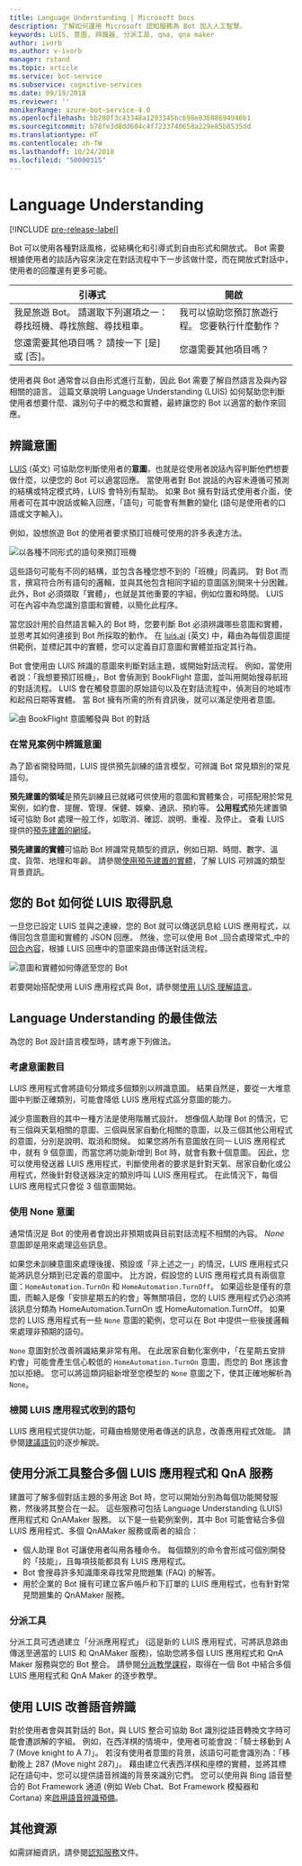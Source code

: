 ```yaml
---
title: Language Understanding | Microsoft Docs
description: 了解如何運用 Microsoft 認知服務為 Bot 加入人工智慧。
keywords: LUIS, 意圖, 辨識器, 分派工具, qna, qna maker
author: ivorb
ms.author: v-ivorb
manager: rstand
ms.topic: article
ms.service: bot-service
ms.subservice: cognitive-services
ms.date: 09/19/2018
ms.reviewer: ''
monikerRange: azure-bot-service-4.0
ms.openlocfilehash: bb280f3c43348a1293345bc698e83608694946b1
ms.sourcegitcommit: b78fe3d8dd604c4f7233740658a229e85b8535dd
ms.translationtype: HT
ms.contentlocale: zh-TW
ms.lasthandoff: 10/24/2018
ms.locfileid: "50000315"
---
```

# <a name="language-understanding"></a>Language Understanding

[!INCLUDE [pre-release-label](../includes/pre-release-label.md)]

Bot 可以使用各種對話風格，從結構化和引導式到自由形式和開放式。 Bot 需要根據使用者的談話內容來決定在對話流程中下一步該做什麼，而在開放式對話中，使用者的回覆還有更多可能。

| 引導式 | 開啟 |
|------|------|
| 我是旅遊 Bot。 請選取下列選項之一：尋找班機、尋找旅館、尋找租車。 | 我可以協助您預訂旅遊行程。 您要執行什麼動作？ |
| 您還需要其他項目嗎？ 請按一下 [是] 或 [否]。 | 您還需要其他項目嗎？ |

使用者與 Bot 通常會以自由形式進行互動，因此 Bot 需要了解自然語言及與內容相關的語言。 這篇文章說明 Language Understanding (LUIS) 如何幫助您判斷使用者想要什麼、識別句子中的概念和實體，最終讓您的 Bot 以適當的動作來回應。

## <a name="recognize-intent"></a>辨識意圖

[LUIS](https://docs.microsoft.com/en-us/azure/cognitive-services/luis/home) (英文) 可協助您判斷使用者的**意圖**，也就是從使用者說話內容判斷他們想要做什麼，以便您的 Bot 可以適當回應。 當使用者對 Bot 說話的內容未遵循可預測的結構或特定模式時，LUIS 會特別有幫助。 如果 Bot 擁有對話式使用者介面，使用者可在其中說話或輸入回應，「語句」可能會有無數的變化 (語句是使用者的口語或文字輸入)。

例如，設想旅遊 Bot 的使用者要求預訂班機可使用的許多表達方法。

![以各種不同形式的語句來預訂班機](media/cognitive-services-add-bot-language/cognitive-services-luis-utterances.png)

這些語句可能有不同的結構，並包含各種您想不到的「班機」同義詞。 對 Bot 而言，撰寫符合所有語句的邏輯，並與其他包含相同字組的意圖區別開來十分困難。 此外，Bot 必須擷取「實體」，也就是其他重要的字組，例如位置和時間。 LUIS 可在內容中為您識別意圖和實體，以簡化此程序。

當您設計用於自然語言輸入的 Bot 時，您要判斷 Bot 必須辨識哪些意圖和實體，並思考其如何連接到 Bot 所採取的動作。 在 [luis.ai](https://www.luis.ai) (英文) 中，藉由為每個意圖提供範例，並標記其中的實體，您可以定義自訂意圖和實體並指定其行為。

Bot 會使用由 LUIS 辨識的意圖來判斷對話主題，或開始對話流程。 例如，當使用者說：「我想要預訂班機」，Bot 會偵測到 BookFlight 意圖，並叫用開始搜尋航班的對話流程。 LUIS 會在觸發意圖的原始語句以及在對話流程中，偵測目的地城市和起飛日期等實體。 當 Bot 擁有所需的所有資訊後，就可以滿足使用者意圖。

![由 BookFlight 意圖觸發與 Bot 的對話](media/cognitive-services-add-bot-language/cognitive-services-luis-conversation-high-level.png)

### <a name="recognize-intent-in-common-scenarios"></a>在常見案例中辨識意圖

為了節省開發時間，LUIS 提供預先訓練的語言模型，可辨識 Bot 常見類別的常見語句。 

**預先建置的領域**是預先訓練且已就緒可供使用的意圖和實體集合，可搭配用於常見案例，如約會、提醒、管理、保健、娛樂、通訊、預約等。 **公用程式**預先建置領域可協助 Bot 處理一般工作，如取消、確認、說明、重複、及停止。 查看 LUIS 提供的[預先建置的網域](https://docs.microsoft.com/en-us/azure/cognitive-services/LUIS/luis-how-to-use-prebuilt-domains)。

**預先建置的實體**可協助 Bot 辨識常見類型的資訊，例如日期、時間、數字、溫度、貨幣、地理和年齡。 請參閱[使用預先建置的實體](https://docs.microsoft.com/en-us/azure/cognitive-services/LUIS/pre-builtentities)，了解 LUIS 可辨識的類型背景資訊。

## <a name="how-your-bot-gets-messages-from-luis"></a>您的 Bot 如何從 LUIS 取得訊息

一旦您已設定 LUIS 並與之連線，您的 Bot 就可以傳送訊息給 LUIS 應用程式，以傳回包含意圖和實體的 JSON 回應。 然後，您可以使用 Bot _回合處理常式_中的[回合內容](~/v4sdk/bot-builder-basics.md#defining-a-turn)，根據 LUIS 回應中的意圖來路由傳送對話流程。 

![意圖和實體如何傳遞至您的 Bot](./media/cognitive-services-add-bot-language/cognitive-services-luis-message-flow-bot-code.png)

若要開始搭配使用 LUIS 應用程式與 Bot，請參閱[使用 LUIS 理解語言](https://docs.microsoft.com/en-us/azure/bot-service/bot-builder-howto-v4-luis?view=azure-bot-service-4.0)。

## <a name="best-practices-for-language-understanding"></a>Language Understanding 的最佳做法

為您的 Bot 設計語言模型時，請考慮下列做法。

### <a name="consider-the-number-of-intents"></a>考慮意圖數目

LUIS 應用程式會將語句分類成多個類別以辨識意圖。 結果自然是，要從一大堆意圖中判斷正確類別，可能會降低 LUIS 應用程式區分意圖的能力。

減少意圖數目的其中一種方法是使用階層式設計。 想像個人助理 Bot 的情況，它有三個與天氣相關的意圖、三個與居家自動化相關的意圖，以及三個其他公用程式的意圖，分別是說明、取消和問候。 如果您將所有意圖放在同一 LUIS 應用程式中，就有 9 個意圖，而當您將功能新增到 Bot 時，就會有數十個意圖。 因此，您可以使用發送器 LUIS 應用程式，判斷使用者的要求是針對天氣、居家自動化或公用程式，然後針對發送器決定的類別呼叫 LUIS 應用程式。 在此情況下，每個 LUIS 應用程式只會從 3 個意圖開始。

### <a name="use-a-none-intent"></a>使用 None 意圖

通常情況是 Bot 的使用者會說出非預期或與目前對話流程不相關的內容。 _None_ 意圖即是用來處理這些訊息。

如果您未訓練意圖來處理後援、預設或「非上述之一」的情況，LUIS 應用程式只能將訊息分類到已定義的意圖中。 比方說，假設您的 LUIS 應用程式具有兩個意圖：`HomeAutomation.TurnOn` 和 `HomeAutomation.TurnOff`。 如果這些是僅有的意圖，而輸入是像「安排星期五的約會」等無關項目，您的 LUIS 應用程式仍必須將該訊息分類為 HomeAutomation.TurnOn 或 HomeAutomation.TurnOff。 如果您的 LUIS 應用程式有一些 `None` 意圖的範例，您可以在 Bot 中提供一些後援邏輯來處理非預期的語句。

`None` 意圖對於改善辨識結果非常有用。 在此居家自動化案例中，「在星期五安排約會」可能會產生信心較低的 `HomeAutomation.TurnOn` 意圖，而您的 Bot 應該會加以拒絕。 您可以將這類詞組新增至您模型的 `None` 意圖之下，使其正確地解析為 `None`。

### <a name="review-the-utterances-that-luis-app-receives"></a>檢閱 LUIS 應用程式收到的語句

LUIS 應用程式提供功能，可藉由檢閱使用者傳送的訊息，改善應用程式效能。 請參閱[建議語句](https://docs.microsoft.com/azure/cognitive-services/LUIS/label-suggested-utterances)的逐步解說。


## <a name="integrate-multiple-luis-apps-and-qna-services-with-the-dispatch-tool"></a>使用分派工具整合多個 LUIS 應用程式和 QnA 服務

建置可了解多個對話主題的多用途 Bot 時，您可以開始分別為每個功能開發服務，然後將其整合在一起。 這些服務可包括 Language Understanding (LUIS) 應用程式和 QnAMaker 服務。 以下是一些範例案例，其中 Bot 可能會結合多個 LUIS 應用程式、多個 QnAMaker 服務或兩者的組合：

* 個人助理 Bot 可讓使用者叫用各種命令。 每個類別的命令會形成可個別開發的「技能」，且每項技能都具有 LUIS 應用程式。
* Bot 會搜尋許多知識庫來尋找常見問題集 (FAQ) 的解答。
* 用於企業的 Bot 擁有可建立客戶帳戶和下訂單的 LUIS 應用程式，也有針對常見問題集的 QnAMaker 服務。  

### <a name="the-dispatch-tool"></a>分派工具

分派工具可透過建立「分派應用程式」 (這是新的 LUIS 應用程式，可將訊息路由傳送至適當的 LUIS 和 QnAMaker 服務)，協助您將多個 LUIS 應用程式和 QnA Maker 服務與您的 Bot 整合。 請參閱[分派教學課程](./bot-builder-tutorial-dispatch.md)，取得在一個 Bot 中結合多個 LUIS 應用程式和 QnA Maker 的逐步教學。

## <a name="use-luis-to-improve-speech-recognition"></a>使用 LUIS 改善語音辨識

對於使用者會與其對話的 Bot，與 LUIS 整合可協助 Bot 識別從語音轉換文字時可能會遭誤解的字組。  例如，在西洋棋的情境中，使用者可能會說：「騎士移動到 A 7 (Move knight to A 7)」。 若沒有使用者意圖的背景，該語句可能會識別為：「移動晚上 287 (Move night 287)」。 藉由建立代表西洋棋和座標的實體，並將其標記在語句中，您可以提供語音辨識的背景來識別它們。 您可以使用與 Bing 語音整合的 Bot Framework 通道 (例如 Web Chat、Bot Framework 模擬器和 Cortana) 來[啟用語音辨識預備](https://docs.microsoft.com/en-us/azure/bot-service/bot-service-manage-speech-priming?view=azure-bot-service-4.0)。  

## <a name="additional-resources"></a>其他資源
如需詳細資訊，請參閱[認知服務](https://docs.microsoft.com/en-us/azure/cognitive-services/)文件。
